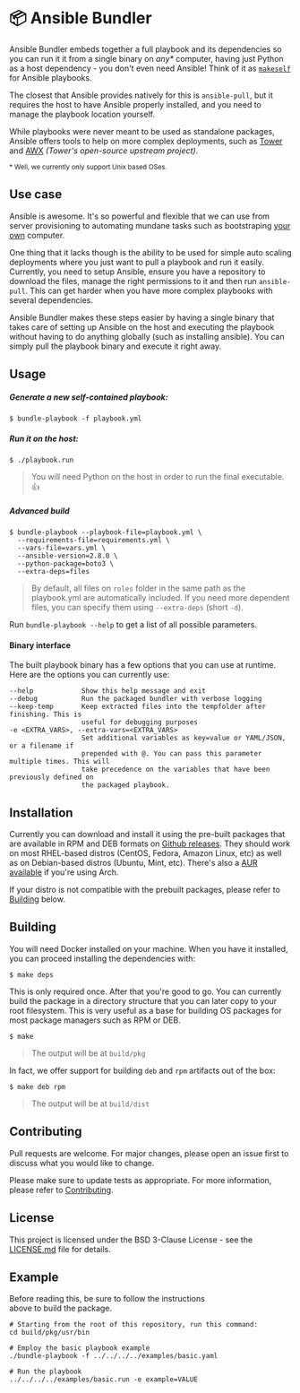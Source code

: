 # :package: Ansible Bundler

Ansible Bundler embeds together a full playbook and its dependencies so you can run it it from a
single binary on _any*_ computer, having just Python as a host dependency - you don't even need
Ansible! Think of it as [`makeself`](https://makeself.io/) for Ansible playbooks.

The closest that Ansible provides natively for this is `ansible-pull`, but it requires the host to
have Ansible properly installed, and you need to manage the playbook location yourself.

While playbooks were never meant to be used as standalone packages, Ansible offers tools to help on
more complex deployments, such as [Tower](https://www.ansible.com/products/tower) and
[AWX](https://github.com/ansible/awx) _(Tower's open-source upstream project)_.

<sub>* Well, we currently only support Unix based OSes.</sub>

## Use case

Ansible is awesome. It's so powerful and flexible that we can use from server provisioning to
automating mundane tasks such as bootstraping [your own](https://github.com/kriansa/dotfiles)
computer. 

One thing that it lacks though is the ability to be used for simple auto scaling deployments where
you just want to pull a playbook and run it easily. Currently, you need to setup Ansible, ensure you
have a repository to download the files, manage the right permissions to it and then run
`ansible-pull`. This can get harder when you have more complex playbooks with several dependencies.

Ansible Bundler makes these steps easier by having a single binary that takes care of setting up
Ansible on the host and executing the playbook without having to do anything globally (such as
installing ansible). You can simply pull the playbook binary and execute it right away.

## Usage

##### Generate a new self-contained playbook:

```shell
$ bundle-playbook -f playbook.yml
```

##### Run it on the host:

```shell
$ ./playbook.run
```

> You will need Python on the host in order to run the final executable. :+1:

##### Advanced build

```shell
$ bundle-playbook --playbook-file=playbook.yml \
  --requirements-file=requirements.yml \
  --vars-file=vars.yml \
  --ansible-version=2.8.0 \
  --python-package=boto3 \
  --extra-deps=files
```

> By default, all files on `roles` folder in the same path as the playbook.yml are automatically
> included. If you need more dependent files, you can specify them using `--extra-deps` (short
> `-d`).

Run `bundle-playbook --help` to get a list of all possible parameters.

#### Binary interface

The built playbook binary has a few options that you can use at runtime. Here are the options you
can currently use:

```
--help            Show this help message and exit
--debug           Run the packaged bundler with verbose logging
--keep-temp       Keep extracted files into the tempfolder after finishing. This is 
                  useful for debugging purposes
-e <EXTRA_VARS>, --extra-vars=<EXTRA_VARS>
                  Set additional variables as key=value or YAML/JSON, or a filename if
                  prepended with @. You can pass this parameter multiple times. This will
                  take precedence on the variables that have been previously defined on
                  the packaged playbook.
```

## Installation

Currently you can download and install it using the pre-built packages that are available in RPM and
DEB formats on [Github releases](https://github.com/kriansa/ansible-bundler/releases). They should
work on most RHEL-based distros (CentOS, Fedora, Amazon Linux, etc) as well as on Debian-based
distros (Ubuntu, Mint, etc). There's also a [AUR
available](https://aur.archlinux.org/packages/ansible-bundler/) if you're using Arch.

If your distro is not compatible with the prebuilt packages, please refer to [Building](#building)
below.

## Building

You will need Docker installed on your machine. When you have it installed, you can proceed
installing the dependencies with:

```shell
$ make deps
```

This is only required once. After that you're good to go. You can currently build the package in a
directory structure that you can later copy to your root filesystem. This is very useful as a base
for building OS packages for most package managers such as RPM or DEB.

```shell
$ make
```

> The output will be at `build/pkg`

In fact, we offer support for building `deb` and `rpm` artifacts out of the box:

```shell
$ make deb rpm
```

> The output will be at `build/dist`

## Contributing

Pull requests are welcome. For major changes, please open an issue first to discuss what you would
like to change.

Please make sure to update tests as appropriate. For more information, please refer to
[Contributing](CONTRIBUTING.md).

## License

This project is licensed under the BSD 3-Clause License - see the [LICENSE.md](LICENSE.md) file for
details.

## Example

Before reading this, be sure to follow the instructions  
above to build the package.  

```shell
# Starting from the root of this repository, run this command:
cd build/pkg/usr/bin 

# Employ the basic playbook example
./bundle-playbook -f ../../../../examples/basic.yaml

# Run the playbook
../../../../examples/basic.run -e example=VALUE
```
